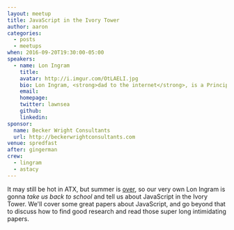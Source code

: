 ```yaml
---
layout: meetup
title: JavaScript in the Ivory Tower
author: aaron
categories:
  - posts
  - meetups
when: 2016-09-20T19:30:00-05:00
speakers:
  - name: Lon Ingram
    title:
    avatar: http://i.imgur.com/OtLAELI.jpg
    bio: Lon Ingram, <strong>dad to the internet</strong>, is a Princip<strike>led</strike>al UI Engineer at <a href="https://www.retailmenot.com">RetailMeNot</a>. He is fascinated with applying ideas from systems research to the challenge of building cool complicated things on the web.
    email:
    homepage:
    twitter: lawnsea
    github:
    linkedin:
sponsor:
  name: Becker Wright Consultants
  url: http://beckerwrightconsultants.com
venue: spredfast
after: gingerman
crew:
  - lingram
  - astacy
---
```


It may still be hot in ATX, but summer is [over](http://i.imgur.com/9XjBUoD.gifv), so our very own Lon Ingram is gonna _take us back to school_ and tell us about JavaScript in the Ivory Tower. We'll cover some great papers about JavaScript, and go beyond that to discuss how to find good research and read those super long intimidating papers.
